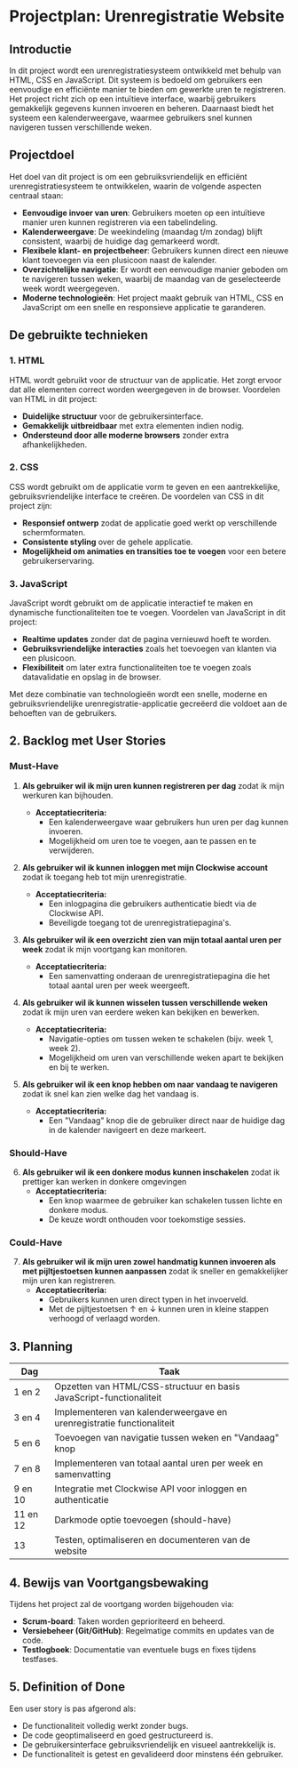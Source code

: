 # Projectplan: Urenregistratie Website

## Introductie
In dit project wordt een urenregistratiesysteem ontwikkeld met behulp van HTML, CSS en JavaScript. Dit systeem is bedoeld om gebruikers een eenvoudige en efficiënte manier te bieden om gewerkte uren te registreren. Het project richt zich op een intuïtieve interface, waarbij gebruikers gemakkelijk gegevens kunnen invoeren en beheren. Daarnaast biedt het systeem een kalenderweergave, waarmee gebruikers snel kunnen navigeren tussen verschillende weken.

## Projectdoel
Het doel van dit project is om een gebruiksvriendelijk en efficiënt urenregistratiesysteem te ontwikkelen, waarin de volgende aspecten centraal staan:

- **Eenvoudige invoer van uren**: Gebruikers moeten op een intuïtieve manier uren kunnen registreren via een tabelindeling.
- **Kalenderweergave**: De weekindeling (maandag t/m zondag) blijft consistent, waarbij de huidige dag gemarkeerd wordt.
- **Flexibele klant- en projectbeheer**: Gebruikers kunnen direct een nieuwe klant toevoegen via een plusicoon naast de kalender.
- **Overzichtelijke navigatie**: Er wordt een eenvoudige manier geboden om te navigeren tussen weken, waarbij de maandag van de geselecteerde week wordt weergegeven.
- **Moderne technologieën**: Het project maakt gebruik van HTML, CSS en JavaScript om een snelle en responsieve applicatie te garanderen.

## De gebruikte technieken

### 1. HTML
HTML wordt gebruikt voor de structuur van de applicatie. Het zorgt ervoor dat alle elementen correct worden weergegeven in de browser. Voordelen van HTML in dit project:

- **Duidelijke structuur** voor de gebruikersinterface.
- **Gemakkelijk uitbreidbaar** met extra elementen indien nodig.
- **Ondersteund door alle moderne browsers** zonder extra afhankelijkheden.

### 2. CSS
CSS wordt gebruikt om de applicatie vorm te geven en een aantrekkelijke, gebruiksvriendelijke interface te creëren. De voordelen van CSS in dit project zijn:

- **Responsief ontwerp** zodat de applicatie goed werkt op verschillende schermformaten.
- **Consistente styling** over de gehele applicatie.
- **Mogelijkheid om animaties en transities toe te voegen** voor een betere gebruikerservaring.

### 3. JavaScript
JavaScript wordt gebruikt om de applicatie interactief te maken en dynamische functionaliteiten toe te voegen. Voordelen van JavaScript in dit project:

- **Realtime updates** zonder dat de pagina vernieuwd hoeft te worden.
- **Gebruiksvriendelijke interacties** zoals het toevoegen van klanten via een plusicoon.
- **Flexibiliteit** om later extra functionaliteiten toe te voegen zoals datavalidatie en opslag in de browser.

Met deze combinatie van technologieën wordt een snelle, moderne en gebruiksvriendelijke urenregistratie-applicatie gecreëerd die voldoet aan de behoeften van de gebruikers.


## 2. Backlog met User Stories

### Must-Have
1. **Als gebruiker wil ik mijn uren kunnen registreren per dag** zodat ik mijn werkuren kan bijhouden.
   - **Acceptatiecriteria:**
     - Een kalenderweergave waar gebruikers hun uren per dag kunnen invoeren.
     - Mogelijkheid om uren toe te voegen, aan te passen en te verwijderen.

2. **Als gebruiker wil ik kunnen inloggen met mijn Clockwise account** zodat ik toegang heb tot mijn urenregistratie.
   - **Acceptatiecriteria:**
     - Een inlogpagina die gebruikers authenticatie biedt via de Clockwise API.
     - Beveiligde toegang tot de urenregistratiepagina's.

3. **Als gebruiker wil ik een overzicht zien van mijn totaal aantal uren per week** zodat ik mijn voortgang kan monitoren.
   - **Acceptatiecriteria:**
     - Een samenvatting onderaan de urenregistratiepagina die het totaal aantal uren per week weergeeft.

4. **Als gebruiker wil ik kunnen wisselen tussen verschillende weken** zodat ik mijn uren van eerdere weken kan bekijken en bewerken.
   - **Acceptatiecriteria:**
     - Navigatie-opties om tussen weken te schakelen (bijv. week 1, week 2).
     - Mogelijkheid om uren van verschillende weken apart te bekijken en bij te werken.

5. **Als gebruiker wil ik een knop hebben om naar vandaag te navigeren** zodat ik snel kan zien welke dag het vandaag is.
   - **Acceptatiecriteria:**
     - Een "Vandaag" knop die de gebruiker direct naar de huidige dag in de kalender navigeert en deze markeert.

### Should-Have
6. **Als gebruiker wil ik een donkere modus kunnen inschakelen** zodat ik prettiger kan werken in donkere omgevingen
   - **Acceptatiecriteria:**
     - Een knop waarmee de gebruiker kan schakelen tussen lichte en donkere modus.
     - De keuze wordt onthouden voor toekomstige sessies.

### Could-Have
7. **Als gebruiker wil ik mijn uren zowel handmatig kunnen invoeren als met pijltjestoetsen kunnen aanpassen** zodat ik sneller en gemakkelijker mijn uren kan registreren.
   - **Acceptatiecriteria:**
     - Gebruikers kunnen uren direct typen in het invoerveld.
     - Met de pijltjestoetsen ↑ en ↓ kunnen uren in kleine stappen verhoogd of verlaagd worden.

## 3. Planning

|  Dag   | Taak |
|--------|------|
| 1 en 2 | Opzetten van HTML/CSS-structuur en basis JavaScript-functionaliteit |
| 3 en 4 | Implementeren van kalenderweergave en urenregistratie functionaliteit |
| 5 en 6 | Toevoegen van navigatie tussen weken en "Vandaag" knop |
| 7 en 8 | Implementeren van totaal aantal uren per week en samenvatting |
| 9 en 10| Integratie met Clockwise API voor inloggen en authenticatie |
|11 en 12| Darkmode optie toevoegen (should-have) |
|   13   | Testen, optimaliseren en documenteren van de website |

## 4. Bewijs van Voortgangsbewaking
Tijdens het project zal de voortgang worden bijgehouden via:
- **Scrum-board**: Taken worden geprioriteerd en beheerd.
- **Versiebeheer (Git/GitHub)**: Regelmatige commits en updates van de code.
- **Testlogboek**: Documentatie van eventuele bugs en fixes tijdens testfases.

## 5. Definition of Done
Een user story is pas afgerond als:
- De functionaliteit volledig werkt zonder bugs.
- De code geoptimaliseerd en goed gestructureerd is.
- De gebruikersinterface gebruiksvriendelijk en visueel aantrekkelijk is.
- De functionaliteit is getest en gevalideerd door minstens één gebruiker.
